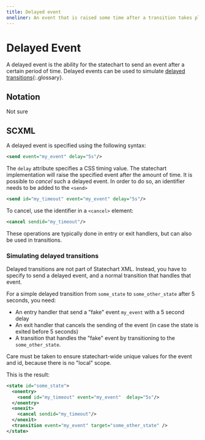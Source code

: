 ```yaml
---
title: Delayed event
oneliner: An event that is raised some time after a transition takes place.
---
```


# Delayed Event

A delayed event is the ability for the statechart to send an event after a certain period of time.  Delayed events can be used to simulate [delayed transitions](delayed-transitions.html){:.glossary}.

## Notation

Not sure

## SCXML

A delayed event is specified using the following syntax:

```xml
<send event="my_event" delay="5s"/>
```

The `delay` attribute specifies a CSS timing value.  The statechart implementation will raise the specified event after the amount of time.  It is possible to _cancel_ such a delayed event.  In order to do so, an identifier needs to be added to the `<send>`

```xml
<send id="my_timeout" event="my_event" delay="5s"/>
```

To cancel, use the identifier in a `<cancel>` element:

```xml
<cancel sendid="my_timeout"/>
```

These operations are typically done in entry or exit handlers, but can also be used in transitions.

### Simulating delayed transitions

Delayed transitions are not part of Statechart XML.  Instead, you have to specify to send a delayed event, and a normal transition that handles that event.

For a simple delayed transition from `some_state` to `some_other_state` after 5 seconds, you need:

* An entry handler that send a "fake" event `my_event` with a 5 second delay
* An exit handler that cancels the sending of the event (in case the state is exited before 5 seconds)
* A transition that handles the "fake" event by transitioning to the `some_other_state`.

Care must be taken to ensure statechart-wide unique values for the event and id, because there is no "local" scope.

This is the result:


```xml
<state id="some_state">
  <onentry>
    <send id="my_timeout" event="my_event"  delay="5s"/>
  </onentry>
  <onexit>
    <cancel sendid="my_timeout"/>
  </onexit>
  <transition event="my_event" target="some_other_state" />
</state>
```
